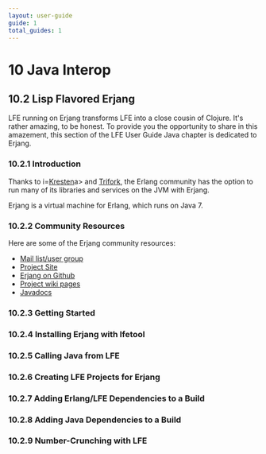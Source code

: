 ```yaml
---
layout: user-guide
guide: 1
total_guides: 1
---
```

# 10 Java Interop

## 10.2 Lisp Flavored Erjang

LFE running on Erjang transforms LFE into a close cousin of Clojure. It's
rather amazing, to be honest. To provide you the opportunity to share in this
amazement, this section of the LFE User Guide Java chapter is dedicated to
Erjang.

### 10.2.1 Introduction

Thanks to i=<a href="https://github.com/krestenkrab">Kresten</a>a> and
<a href="http://www.trifork.com/">Trifork</a>, the Erlang community has the
option to run many of its libraries and services on the JVM with Erjang.

Erjang is a virtual machine for Erlang, which runs on Java 7. 

### 10.2.2 Community Resources

Here are some of the Erjang community resources:

* <a href="http://groups.google.com/group/erjang">Mail list/user group</a>
* <a href="http://erjang.org/">Project Site</a>
* <a href="https://github.com/trifork/erjang">Erjang on Github</a>
* <a href="https://github.com/trifork/erjang/wiki">Project wiki pages</a>
* <a href="http://erjang.org/doc">Javadocs</a>

### 10.2.3 Getting Started

### 10.2.4 Installing Erjang with lfetool

### 10.2.5 Calling Java from LFE

### 10.2.6 Creating LFE Projects for Erjang

### 10.2.7 Adding Erlang/LFE Dependencies to a Build

### 10.2.8 Adding Java Dependencies to a Build

### 10.2.9 Number-Crunching with LFE